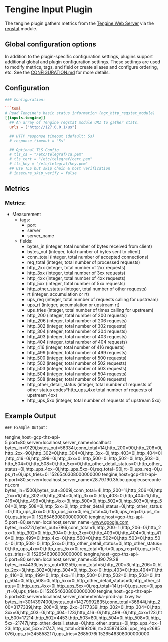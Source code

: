 # Tengine Input Plugin

The tengine plugin gathers metrics from the
[Tengine Web Server](http://tengine.taobao.org/) via the
[reqstat](http://tengine.taobao.org/document/http_reqstat.html) module.

## Global configuration options <!-- @/docs/includes/plugin_config.md -->

In addition to the plugin-specific configuration settings, plugins support
additional global and plugin configuration settings. These settings are used to
modify metrics, tags, and field or create aliases and configure ordering, etc.
See the [CONFIGURATION.md][CONFIGURATION.md] for more details.

[CONFIGURATION.md]: ../../../docs/CONFIGURATION.md

## Configuration

```toml @sample.conf
### Configuration:

```toml
# Read Tengine's basic status information (ngx_http_reqstat_module)
[[inputs.tengine]]
  ## An array of Tengine reqstat module URI to gather stats.
  urls = ["http://127.0.0.1/us"]

  ## HTTP response timeout (default: 5s)
  # response_timeout = "5s"

  ## Optional TLS Config
  # tls_ca = "/etc/telegraf/ca.pem"
  # tls_cert = "/etc/telegraf/cert.pem"
  # tls_key = "/etc/telegraf/key.pem"
  ## Use TLS but skip chain & host verification
  # insecure_skip_verify = false
```

## Metrics
### Metrics:

- Measurement
  - tags:
    - port
    - server
    - server_name
  - fields:
    - bytes_in (integer, total number of bytes received from client)
    - bytes_out (integer, total number of bytes sent to client)
    - conn_total (integer, total number of accepted connections)
    - req_total (integer, total number of processed requests)
    - http_2xx (integer, total number of 2xx requests)
    - http_3xx (integer, total number of 3xx requests)
    - http_4xx (integer, total number of 4xx requests)
    - http_5xx (integer, total number of 5xx requests)
    - http_other_status (integer, total number of other requests)
    - rt (integer, accumulation or rt)
    - ups_req (integer, total number of requests calling for upstream)
    - ups_rt (integer, accumulation or upstream rt)
    - ups_tries (integer, total number of times calling for upstream)
    - http_200 (integer, total number of 200 requests)
    - http_206 (integer, total number of 206 requests)
    - http_302 (integer, total number of 302 requests)
    - http_304 (integer, total number of 304 requests)
    - http_403 (integer, total number of 403 requests)
    - http_404 (integer, total number of 404 requests)
    - http_416 (integer, total number of 416 requests)
    - http_499 (integer, total number of 499 requests)
    - http_500 (integer, total number of 500 requests)
    - http_502 (integer, total number of 502 requests)
    - http_503 (integer, total number of 503 requests)
    - http_504 (integer, total number of 504 requests)
    - http_508 (integer, total number of 508 requests)
    - http_other_detail_status (integer, total number of requests of other status codes*http_ups_4xx total number of requests of upstream 4xx)
    - http_ups_5xx (integer, total number of requests of upstream 5xx)

## Example Output

```shell
### Example Output:

```
tengine,host=gcp-thz-api-5,port=80,server=localhost,server_name=localhost bytes_in=9129i,bytes_out=56334i,conn_total=14i,http_200=90i,http_206=0i,http_2xx=90i,http_302=0i,http_304=0i,http_3xx=0i,http_403=0i,http_404=0i,http_416=0i,http_499=0i,http_4xx=0i,http_500=0i,http_502=0i,http_503=0i,http_504=0i,http_508=0i,http_5xx=0i,http_other_detail_status=0i,http_other_status=0i,http_ups_4xx=0i,http_ups_5xx=0i,req_total=90i,rt=0i,ups_req=0i,ups_rt=0i,ups_tries=0i 1526546308000000000
tengine,host=gcp-thz-api-5,port=80,server=localhost,server_name=28.79.190.35.bc.googleusercontent.com bytes_in=1500i,bytes_out=3009i,conn_total=4i,http_200=1i,http_206=0i,http_2xx=1i,http_302=0i,http_304=0i,http_3xx=0i,http_403=0i,http_404=1i,http_416=0i,http_499=0i,http_4xx=3i,http_500=0i,http_502=0i,http_503=0i,http_504=0i,http_508=0i,http_5xx=0i,http_other_detail_status=0i,http_other_status=0i,http_ups_4xx=0i,http_ups_5xx=0i,req_total=4i,rt=0i,ups_req=0i,ups_rt=0i,ups_tries=0i 1526546308000000000
tengine,host=gcp-thz-api-5,port=80,server=localhost,server_name=www.google.com bytes_in=372i,bytes_out=786i,conn_total=1i,http_200=1i,http_206=0i,http_2xx=1i,http_302=0i,http_304=0i,http_3xx=0i,http_403=0i,http_404=0i,http_416=0i,http_499=0i,http_4xx=0i,http_500=0i,http_502=0i,http_503=0i,http_504=0i,http_508=0i,http_5xx=0i,http_other_detail_status=0i,http_other_status=0i,http_ups_4xx=0i,http_ups_5xx=0i,req_total=1i,rt=0i,ups_req=0i,ups_rt=0i,ups_tries=0i 1526546308000000000
tengine,host=gcp-thz-api-5,port=80,server=localhost,server_name=35.190.79.28 bytes_in=4433i,bytes_out=10259i,conn_total=5i,http_200=3i,http_206=0i,http_2xx=3i,http_302=0i,http_304=0i,http_3xx=0i,http_403=0i,http_404=11i,http_416=0i,http_499=0i,http_4xx=11i,http_500=0i,http_502=0i,http_503=0i,http_504=0i,http_508=0i,http_5xx=0i,http_other_detail_status=0i,http_other_status=0i,http_ups_4xx=0i,http_ups_5xx=0i,req_total=14i,rt=0i,ups_req=0i,ups_rt=0i,ups_tries=0i 1526546308000000000
tengine,host=gcp-thz-api-5,port=80,server=localhost,server_name=tenka-prod-api.txwy.tw bytes_in=3014397400i,bytes_out=14279992835i,conn_total=36844i,http_200=3177339i,http_206=0i,http_2xx=3177339i,http_302=0i,http_304=0i,http_3xx=0i,http_403=0i,http_404=123i,http_416=0i,http_499=0i,http_4xx=123i,http_500=17214i,http_502=4453i,http_503=80i,http_504=0i,http_508=0i,http_5xx=21747i,http_other_detail_status=0i,http_other_status=0i,http_ups_4xx=123i,http_ups_5xx=21747i,req_total=3199209i,rt=245874536i,ups_req=2685076i,ups_rt=245858217i,ups_tries=2685076i 1526546308000000000
```
